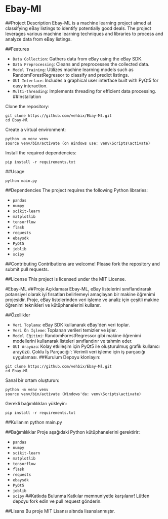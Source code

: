 # Ebay-Ml
##Project Description
Ebay-ML is a machine learning project aimed at classifying eBay listings to identify potentially good deals. The project leverages various machine learning techniques and libraries to process and analyze data from eBay listings.

##Features
- `Data Collection`: Gathers data from eBay using the eBay SDK.
- `Data Preprocessing`: Cleans and preprocesses the collected data.
- `Model Training`: Utilizes machine learning models such as RandomForestRegressor to classify and predict listings.
- `GUI Interface`: Includes a graphical user interface built with PyQt5 for easy interaction.
- `Multi-threading`: Implements threading for efficient data processing.
##Installation

Clone the repository:
```
git clone https://github.com/vehbix/Ebay-Ml.git
cd Ebay-Ml
```

Create a virtual environment:
```
python -m venv venv
source venv/bin/activate (on Windows use: venv\Scripts\activate)
```
Install the required dependencies:
```
pip install -r requirements.txt
```
##Usage
```
python main.py
```

##Dependencies
The project requires the following Python libraries:

- `pandas`
- `numpy`
- `scikit-learn`
- `matplotlib`
- `tensorflow`
- `flask`
- `requests`
- `ebaysdk`
- `PyQt5`
- `joblib`
- `scipy`
  
##Contributing
Contributions are welcome! Please fork the repository and submit pull requests.

##License
This project is licensed under the MIT License.

#Ebay-ML
##Proje Açıklaması
Ebay-ML, eBay listelerini sınıflandırarak potansiyel olarak iyi fırsatları belirlemeyi amaçlayan bir makine öğrenimi projesidir. Proje, eBay listelerinden veri işleme ve analiz için çeşitli makine öğrenimi teknikleri ve kütüphanelerini kullanır.

##Özellikler
- `Veri Toplama`: eBay SDK kullanarak eBay'den veri toplar.
- `Veri Ön İşleme`: Toplanan verileri temizler ve işler.
- `Model Eğitimi`: RandomForestRegressor gibi makine öğrenimi modellerini kullanarak listeleri sınıflandırır ve tahmin eder.
- `GUI Arayüzü`: Kolay etkileşim için PyQt5 ile oluşturulmuş grafik kullanıcı arayüzü.
Çoklu İş Parçacığı`: Verimli veri işleme için iş parçacığı uygulaması.
##Kurulum
Depoyu klonlayın:
```
git clone https://github.com/vehbix/Ebay-Ml.git
cd Ebay-Ml
```
Sanal bir ortam oluşturun:
```
python -m venv venv
source venv/bin/activate (Windows'da: venv\Scripts\activate)
```
Gerekli bağımlılıkları yükleyin:
```
pip install -r requirements.txt
```
##Kullanım
python main.py

##Bağımlılıklar
Proje aşağıdaki Python kütüphanelerini gerektirir:

- `pandas`
- `numpy`
- `scikit-learn`
- `matplotlib`
- `tensorflow`
- `flask`
- `requests`
- `ebaysdk`
- `PyQt5`
- `joblib`
- `scipy`
##Katkıda Bulunma
Katkılar memnuniyetle karşılanır! Lütfen depoyu fork edin ve pull request gönderin.

##Lisans
Bu proje MIT Lisansı altında lisanslanmıştır.
